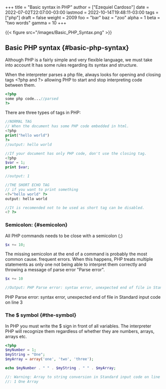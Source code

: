 +++
title = "Basic syntax in PHP"
author = ["Ezequiel Cardoso"]
date = 2022-07-02T22:07:00-03:00
lastmod = 2022-10-14T19:48:11-03:00
tags = ["php"]
draft = false
weight = 2009
foo = "bar"
baz = "zoo"
alpha = 1
beta = "two words"
gamma = 10
+++

{{< figure src="/images/Basic_PHP_Syntax.png" >}}


## Basic PHP syntax {#basic-php-syntax}

Although PHP is a fairly simple and very flexible language, we must take into account
It has some rules regarding its syntax and structure.

When the interpreter parses a php file, always looks for opening and closing
tags &lt;?php and ?&gt; allowing PHP to start and stop interpreting code between them.

```php
<?php
some php code...//parsed
?>
```

There are three types of tags in PHP:

```php
//NORMAL TAG
// When the document has some PHP code embedded in html.
<?php
print("hello world")
?>
//output: hello world

//If your document has only PHP code, don't use the closing tag.
<?php
$var = 1;
print $var;

//output: 1
```

```php
//THE SHORT ECHO TAG
// if you want to print something
<?="hello world" ?>
output: hello world
```

```php
//It is recomended not to be used as short tag can be disabled.
<? ?>
```


### Semicolon: {#semicolon}

All PHP commands needs to be close with a semicolon (;)

```php
$x += 10;
```

The missing semicolon at the end of a command is probably the most common cause.
frequent errors. When this happens, PHP treats multiple statements as
only one not being able to interpret them correctly and throwing a message of
parse error "Parse error".

```php
$x += 10

//Output: PHP Parse error: syntax error, unexpected end of file in Standard input code on line 3
```

PHP Parse error: syntax error, unexpected end of file in Standard input code on line 3


### The $ symbol {#the-symbol}

In PHP you must write the $ sign in front of all variables. The interpreter
PHP will recognize them regardless of whether they are numbers, arrays,
arrays etc.

```php
<?php
$myNumber = 1;
$myString = "One";
$myArray = array('one', 'two', 'three');

echo $myNumber . " " . $myString . " " . $myArray;

//: Warning: Array to string conversion in Standard input code on line 6
//: 1 One Array
```

[//]: # "Exported with love from a post written in Org mode"
[//]: # "- https://github.com/kaushalmodi/ox-hugo"
